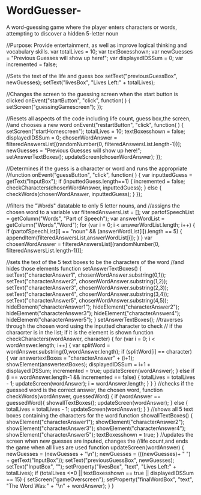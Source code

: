 # WordGuesser-
A word-guessing game where the player enters characters or words, attempting to discover a hidden 5-letter noun

//Purpose: Provide entertainment, as well as improve logical thinking and vocabulary skills. 
var totalLives = 10;
var textBoxesshown;
var newGuesses = "Previous Guesses will show up here!";
var displayedIDSSum = 0;
var incremented = false;

//Sets the text of the life and guess box
setText("previousGuessBox", newGuesses);
setText("livesBox", "Lives Left:" + totalLives);

//Changes the screen to the guessing screen when the start button is clicked
onEvent("startButton", "click", function( ) {
  setScreen("guessingGamescreen");
});

//Resets all aspects of the code including life count, guess box,the screen, 
//and chooses a new word
onEvent("restartButton", "click", function( ) {
  setScreen("startHomescreen");
  totalLives = 10;
  textBoxesshown = false;
  displayedIDSSum = 0;
  chosenWordAnswer = filteredAnswersList[(randomNumber(0, filteredAnswersList.length-1))];
  newGuesses = "Previous Guesses will show up here!";
  setAnswerTextBoxes();
  updateScreen(chosenWordAnswer);
});

//Determines if the guess is a character or word and runs the appropriate
//function
onEvent("guessButton", "click", function( ) {
  var inputtedGuess = getText("InputBox");
  if (inputtedGuess.length==1) {
    incremented = false;
    checkCharacters(chosenWordAnswer, inputtedGuess);
  } else {
    checkWords(chosenWordAnswer, inputtedGuess);
  }
});

//filters the "Words" datatable to only 5 letter nouns, and 
//assigns the chosen word to a variable 
var filteredAnswersList = [];
var partofSpeechList = getColumn("Words", "Part of Speech");
var answerWordList = getColumn("Words","Word");
for (var i = 0; i <  answerWordList.length; i++) {
  if (partofSpeechList[i] == "noun" && (answerWordList[i]).length == 5) {
  appendItem(filteredAnswersList,answerWordList[i]);
  }
}
var chosenWordAnswer = filteredAnswersList[(randomNumber(0, filteredAnswersList.length-1))];

//sets the text of the 5 text boxes to be the characters of the word 
//and hides those elements 
function setAnswerTextBoxes() {
  setText("characterAnswer1", chosenWordAnswer.substring(0,1));
  setText("characterAnswer2", chosenWordAnswer.substring(1,2));
  setText("characterAnswer3", chosenWordAnswer.substring(2,3));
  setText("characterAnswer4", chosenWordAnswer.substring(3,4));
  setText("characterAnswer5", chosenWordAnswer.substring(4,5));
  hideElement("characterAnswer1");
  hideElement("characterAnswer2");
  hideElement("characterAnswer3");
  hideElement("characterAnswer4");
  hideElement("characterAnswer5");
}
setAnswerTextBoxes();
//traverses through the chosen word using the inputted character to check
// if the characrter is in the list; if it is the element is shown
function checkCharacters(wordAnswer, character) {
  for (var i = 0; i < wordAnswer.length; i++) {
    var splitWord = wordAnswer.substring(0,wordAnswer.length);
    if (splitWord[i] == character) {
    var answertextBoxes = "characterAnswer" + (i+1);
    showElement(answertextBoxes);
    displayedIDSSum = i+1 + displayedIDSSum;
    incremented = true;
    updateScreen(wordAnswer);
    } else if (i == wordAnswer.length-1 && incremented == false) {
      totalLives = totalLives - 1;
      updateScreen(wordAnswer);
      i = wordAnswer.length;
    }
}
}
//checks if the guessed word is the correct answer, the chosen word,
function checkWords(wordAnswer, guessedWord) {
  if (wordAnswer == guessedWord){
  showallTextBoxes();
  updateScreen(wordAnswer);
  } else {
    totalLives = totalLives - 1;
    updateScreen(wordAnswer);
  }
}
//shows all 5 text boxes containing the characters for the word
function showallTextBoxes() {
  showElement("characterAnswer1");
  showElement("characterAnswer2");
  showElement("characterAnswer3");
  showElement("characterAnswer4");
  showElement("characterAnswer5");
  textBoxesshown = true;
}
//updates the screen when new guesses are inputed, changes the 
//life count,and ends the game when all lives are used
function updateScreen(wordAnswer) {
  newGuesses = (newGuesses + "\n");
  newGuesses = (((newGuesses)+ " ") + getText("InputBox"));
  setText("previousGuessBox", newGuesses); 
  setText("InputBox", "");
  setProperty("livesBox", "text", "Lives Left:" + totalLives);
  if (totalLives <=0 || textBoxesshown == true || displayedIDSSum == 15) {
    setScreen("gameOverscreen");
    setProperty("finalWordBox", "text", "The Word Was:" + "\n" + wordAnswer);
  }
}


